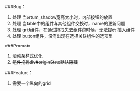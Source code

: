 ###Bug：
1. 处理 当ortum_shadow宽高太小时，内部按钮的放置
2. 处理 当table中的组件与其他组件交换时，name的更新问题
3. ~~处理 grid组件，在通过拖拽失去组件的时候，无法提示 插入组件~~
4. 处理 button组件，没有出现在选择关联组件的选项里

###Promote
1. 滚动条样式优化
2. ~~组件拖拽div#originState默认隐藏~~

###Feature：
1. 需要一个纵向的grid